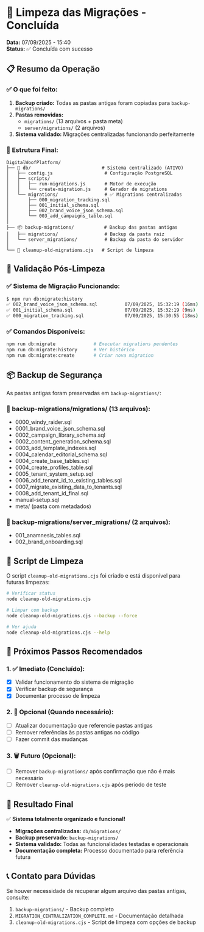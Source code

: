 # 🧹 Limpeza das Migrações - Concluída

**Data:** 07/09/2025 - 15:40  
**Status:** ✅ Concluída com sucesso

## 📋 Resumo da Operação

### ✅ O que foi feito:
1. **Backup criado:** Todas as pastas antigas foram copiadas para `backup-migrations/`
2. **Pastas removidas:**
   - `migrations/` (13 arquivos + pasta meta)
   - `server/migrations/` (2 arquivos)
3. **Sistema validado:** Migrações centralizadas funcionando perfeitamente

### 📁 Estrutura Final:

```
DigitalWoofPlatform/
├── 🎯 db/                          # Sistema centralizado (ATIVO)
│   ├── config.js                   # Configuração PostgreSQL
│   ├── scripts/
│   │   ├── run-migrations.js       # Motor de execução
│   │   └── create-migration.js     # Gerador de migrations
│   └── migrations/                 # ✅ Migrations centralizadas
│       ├── 000_migration_tracking.sql
│       ├── 001_initial_schema.sql
│       ├── 002_brand_voice_json_schema.sql
│       └── 003_add_campaigns_table.sql
│
├── 📦 backup-migrations/           # Backup das pastas antigas
│   ├── migrations/                 # Backup da pasta raiz
│   └── server_migrations/          # Backup da pasta do servidor
│
└── 🧹 cleanup-old-migrations.cjs   # Script de limpeza
```

## 🎯 Validação Pós-Limpeza

### ✅ Sistema de Migração Funcionando:
```bash
$ npm run db:migrate:history
✅ 002_brand_voice_json_schema.sql          07/09/2025, 15:32:19 (16ms)
✅ 001_initial_schema.sql                   07/09/2025, 15:32:19 (9ms)
✅ 000_migration_tracking.sql               07/09/2025, 15:30:55 (18ms)
```

### ✅ Comandos Disponíveis:
```bash
npm run db:migrate              # Executar migrations pendentes
npm run db:migrate:history      # Ver histórico
npm run db:migrate:create       # Criar nova migration
```

## 📦 Backup de Segurança

As pastas antigas foram preservadas em `backup-migrations/`:

### 📁 backup-migrations/migrations/ (13 arquivos):
- 0000_windy_raider.sql
- 0001_brand_voice_json_schema.sql
- 0002_campaign_library_schema.sql
- 0002_content_generation_schema.sql
- 0003_add_template_indexes.sql
- 0004_calendar_editorial_schema.sql
- 0004_create_base_tables.sql
- 0004_create_profiles_table.sql
- 0005_tenant_system_setup.sql
- 0006_add_tenant_id_to_existing_tables.sql
- 0007_migrate_existing_data_to_tenants.sql
- 0008_add_tenant_id_final.sql
- manual-setup.sql
- meta/ (pasta com metadados)

### 📁 backup-migrations/server_migrations/ (2 arquivos):
- 001_anamnesis_tables.sql
- 002_brand_onboarding.sql

## 🧹 Script de Limpeza

O script `cleanup-old-migrations.cjs` foi criado e está disponível para futuras limpezas:

```bash
# Verificar status
node cleanup-old-migrations.cjs

# Limpar com backup
node cleanup-old-migrations.cjs --backup --force

# Ver ajuda
node cleanup-old-migrations.cjs --help
```

## 🎯 Próximos Passos Recomendados

### 1. ✅ Imediato (Concluído):
- [x] Validar funcionamento do sistema de migração
- [x] Verificar backup de segurança
- [x] Documentar processo de limpeza

### 2. 📝 Opcional (Quando necessário):
- [ ] Atualizar documentação que referencie pastas antigas
- [ ] Remover referências às pastas antigas no código
- [ ] Fazer commit das mudanças

### 3. 🗑️ Futuro (Opcional):
- [ ] Remover `backup-migrations/` após confirmação que não é mais necessário
- [ ] Remover `cleanup-old-migrations.cjs` após período de teste

## 🎉 Resultado Final

✅ **Sistema totalmente organizado e funcional!**

- **Migrações centralizadas:** `db/migrations/`
- **Backup preservado:** `backup-migrations/`
- **Sistema validado:** Todas as funcionalidades testadas e operacionais
- **Documentação completa:** Processo documentado para referência futura

## 📞 Contato para Dúvidas

Se houver necessidade de recuperar algum arquivo das pastas antigas, consulte:
1. `backup-migrations/` - Backup completo
2. `MIGRATION_CENTRALIZATION_COMPLETE.md` - Documentação detalhada
3. `cleanup-old-migrations.cjs` - Script de limpeza com opções de backup